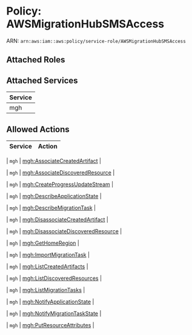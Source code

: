 # Policy: AWSMigrationHubSMSAccess

ARN: `arn:aws:iam::aws:policy/service-role/AWSMigrationHubSMSAccess`

## Attached Roles

## Attached Services

| Service |
|---------|
| mgh |

## Allowed Actions

| Service | Action |
|:-------:|--------|

| `mgh` | [mgh:AssociateCreatedArtifact](../actions.md#mgh:associatecreatedartifact) |

| `mgh` | [mgh:AssociateDiscoveredResource](../actions.md#mgh:associatediscoveredresource) |

| `mgh` | [mgh:CreateProgressUpdateStream](../actions.md#mgh:createprogressupdatestream) |

| `mgh` | [mgh:DescribeApplicationState](../actions.md#mgh:describeapplicationstate) |

| `mgh` | [mgh:DescribeMigrationTask](../actions.md#mgh:describemigrationtask) |

| `mgh` | [mgh:DisassociateCreatedArtifact](../actions.md#mgh:disassociatecreatedartifact) |

| `mgh` | [mgh:DisassociateDiscoveredResource](../actions.md#mgh:disassociatediscoveredresource) |

| `mgh` | [mgh:GetHomeRegion](../actions.md#mgh:gethomeregion) |

| `mgh` | [mgh:ImportMigrationTask](../actions.md#mgh:importmigrationtask) |

| `mgh` | [mgh:ListCreatedArtifacts](../actions.md#mgh:listcreatedartifacts) |

| `mgh` | [mgh:ListDiscoveredResources](../actions.md#mgh:listdiscoveredresources) |

| `mgh` | [mgh:ListMigrationTasks](../actions.md#mgh:listmigrationtasks) |

| `mgh` | [mgh:NotifyApplicationState](../actions.md#mgh:notifyapplicationstate) |

| `mgh` | [mgh:NotifyMigrationTaskState](../actions.md#mgh:notifymigrationtaskstate) |

| `mgh` | [mgh:PutResourceAttributes](../actions.md#mgh:putresourceattributes) |
